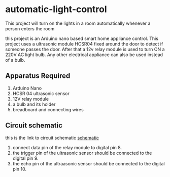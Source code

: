 # automatic-light-control
This project will turn on the lights in a room automatically whenever a person enters the room 

this project is an Arduino nano based smart home appliance control. This project uses a ultrasonic module HCSR04 fixed around the door to detect if someone passes the door. After that a 12v relay module is used to turn ON a 220V AC light bulb. Any other electrical appliance can also be used instead of a bulb.

## Apparatus Required
1. Arduino Nano
2. HCSR 04 ultrasonic sensor
3. 12V relay module
4. a bulb and its holder
5. breadboard and connecting wires

## Circuit schematic
this is the link to circuit schematic 
[schematic](https://drive.google.com/file/d/1kMSx11q7l_5U-MCHBY0NgY5SOxAjIM8g/view?usp=drive_open)

1. connect data pin of the relay module to digital pin 8.
2. the trigger pin of the ultrasonic sensor should be connected to the digital pin 9.
3. the echo pin of the ultraasonic sensor should be connected to the digital pin 10.
